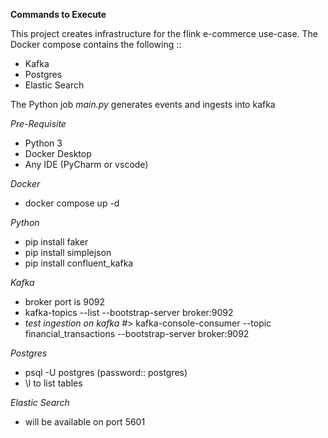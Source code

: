 **Commands to Execute**

This project creates infrastructure for the flink e-commerce use-case.
The Docker compose contains the following ::
- Kafka
- Postgres
- Elastic Search

The Python job _main.py_ generates events and ingests into kafka

_Pre-Requisite_

- Python 3
- Docker Desktop
- Any IDE (PyCharm or vscode)

_Docker_
- docker compose up -d

_Python_ 
- pip install faker
- pip install simplejson
- pip install confluent_kafka

_Kafka_
- broker port is 9092
- kafka-topics --list --bootstrap-server broker:9092
- _test ingestion on kafka #_>
  kafka-console-consumer --topic financial_transactions --bootstrap-server broker:9092

_Postgres_
- psql -U postgres (password:: postgres)
- \l to list tables

_Elastic Search_
- will be available on port 5601




